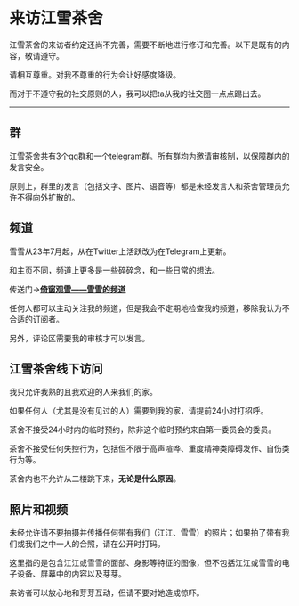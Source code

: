 # 来访江雪茶舍

江雪茶舍的来访者约定还尚不完善，需要不断地进行修订和完善。以下是既有的内容，敬请遵守。

请相互尊重。对我不尊重的行为会让好感度降级。

而对于不遵守我的社交原则的人，我可以把ta从我的社交圈一点点踢出去。

---

## 群

江雪茶舍共有3个qq群和一个telegram群。所有群均为邀请审核制，以保障群内的发言安全。

原则上，群里的发言（包括文字、图片、语音等）都是未经发言人和茶舍管理员允许不得向外扩散的。

## 频道

雪雪从23年7月起，从在Twitter上活跃改为在Telegram上更新。

和主页不同，频道上更多是一些碎碎念，和一些日常的想法。

传送门→[**倚窗观雪——雪雪的频道**](https://t.me/+UxLJyAGc2fkxMGM1)

任何人都可以主动关注我的频道，但是我会不定期地检查我的频道，移除我认为不合适的订阅者。

另外，评论区需要我的审核才可以发言。

## 江雪茶舍线下访问

我只允许我熟的且我欢迎的人来我们的家。

如果任何人（尤其是没有见过的人）需要到我的家，请提前24小时打招呼。

茶舍不接受24小时内的临时预约，除非这个临时预约来自第一委员会的委员。

茶舍不接受任何失控行为，包括但不限于高声喧哗、重度精神类障碍发作、自伤类行为等。

茶舍内也不允许从二楼跳下来，**无论是什么原因**。

## 照片和视频

未经允许请不要拍摄并传播任何带有我们（江江、雪雪）的照片；如果拍了带有我们或我们之中一人的合照，请在公开时打码。

这里指的是包含江江或雪雪的面部、身影等特征的图像，但不包括江江或雪雪的电子设备、屏幕中的内容以及芽芽。

来访者可以放心地和芽芽互动，但请不要对她造成惊吓。

<!-- 注释 -->
